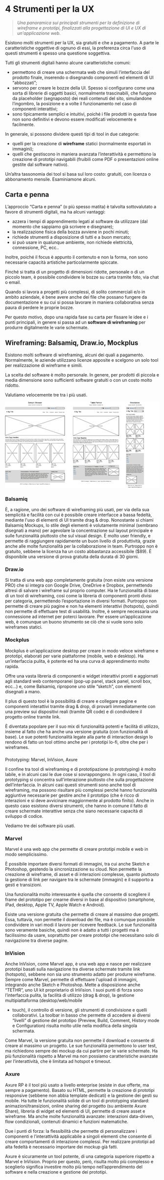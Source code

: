 # 4 Strumenti per la UX

> _Una panoramica sui principali strumenti per la definizione di wireframe e prototipi, finalizzati alla progettazione di UI e UX di un'applicazione web._

Esistono molti strumenti per la UX, sia gratuiti e che a pagamento. A parte le
caratteristiche oggettive di ognuno di essi, la preferenza circa l'uso di questi strumenti è spesso una questione soggettiva.

Tutti gli strumenti digitali hanno alcune caratteristiche comuni:

- permettono di creare una schermata web che simuli l’interfaccia del
  prodotto finale, inserendo o disegnando componenti ed elementi di UI
  “abbozzati”;
- servono per creare le bozze della UI. Spesso si
  configurano come una sorta di librerie di oggetti basici, normalmente
  trascinabili, che fungono da placeholder (segnaposto) dei reali
  contenuti del sito, simulandone l’ingombro, la posizione e a volte
  il funzionamento nel caso di componenti interattivi;
- sono tipicamente semplici e intuitivi, poiché i file prodotti in
  questa fase non sono definitivi e devono essere modificati
  velocemente e facilmente.

In generale, si possono dividere questi tipi di tool in due categorie:

- quelli per la creazione di **wireframe** statici (normalmente
  esportati in immagini);
- quelli che gestiscono in maniera avanzata l’interattività e
  permettono la creazione di prototipi navigabili (fruibili come PDF
  o presentazioni online gestite dal software nativo).

Un’altra tassonomia dei tool si basa sul loro costo: gratuiti,
con licenza o abbonamento mensile. Esaminiamone alcuni.

## Carta e penna

L’approccio “Carta e penna” (o più spesso matita) è talvolta sottovalutato a
favore di strumenti digitali, ma ha alcuni vantaggi:

- azzera i tempi di apprendimento legati al software da utilizzare
  (dal momento che sappiamo già scrivere e disegnare);
- la realizzazione fisica della bozza avviene in pochi minuti;
- richiede strumenti a disposizione di tutti e a buon mercato;
- si può usare in qualunque ambiente, non richiede elettricità,
  connessione, PC, ecc..

Inoltre, poiché il focus è appunto il contenuto e non la forma, non sono
necessarie capacità artistiche particolarmente spiccate.

Finché si tratta di un progetto di dimensioni ridotte, personale o di un
piccolo team, è possibile condividere le bozze su carta tramite foto, via
chat o email.

Quando si lavora a progetti più complessi, di solito commerciali e/o in
ambito aziendale, è bene avere anche dei file che possano fungere da
documentazione e su cui si possa lavorare in maniera collaborativa senza
paura di perdere le proprie bozze.

Per questo motivo, dopo una rapida fase su carta per fissare le idee e i punti
principali, in genere si passa ad un **software di wireframing** per produrre
digitalmente le varie schermate.

## Wireframing: Balsamiq, Draw.io, Mockplus

Esistono molti software di wireframing, alcuni dei quali a pagamento.
Normalmente, le aziende utilizzano licenze apposite e scelgono un solo tool
per realizzazione di wireframe e simili.

La scelta del software è molto personale. In genere, per prodotti di piccola
e media dimensione sono sufficienti software gratuiti o con un costo molto
ridotto.

Valutiamo velocemente tre tra i più usati.

![](./images/03.jpg)

### Balsamiq

È, a ragione, uno dei software di wireframing più usati, per via della sua semplicità e
facilità con cui è possibile creare interfacce a bassa fedeltà, mediante l'uso di elementi
di UI tramite drag & drop. Nonostante si chiami Balsamiq Mockups, lo stile
degli elementi è volutamente minimal (sembrano disegnati a mano) per
agevolare la concentrazione sul layout principale e sulle funzionalità piuttosto
che sul visual design. È molto user friendly, e permette di raggiungere rapidamente
un buon livello di produttività, grazie anche alle molte funzionalità per la
collaborazione in team. Purtroppo non è gratuito, sebbene la licenza ha un
costo abbastanza accessibile ($89). È disponibile una versione di prova
gratuita della durata di 30 giorni.

### Draw.io

Si tratta di una web app completamente gratuita (non esiste una versione PRO) che si integra
con Google Drive, OneDrive e Dropbox, permettendo altresì di salvare i wireframe sul
proprio computer. Ha le funzionalità di base di un tool di wireframing, così come la
libreria di componenti pronti divisi per categoria, permettendo l’esportazione in
diversi formati. Purtroppo non permette di creare più pagine e non ha
elementi interattivi (hotspots), quindi non permette di effettuare test di
usabilità. Inoltre, è sempre necessaria una connessione ad internet per poterci
lavorare. Per essere un’applicazione web, è comunque un buono strumento se
ciò che si vuole sono solo wireframes statici.


### Mockplus

Mockplus è un’applicazione desktop per creare in modo veloce
wireframe e prototipi, elaborati per varie piattaforme (mobile, web e
desktop). Ha un’interfaccia pulita, è potente ed ha una curva di
apprendimento molto rapida.

Offre una vasta libreria di componenti e widget interattivi pronti e
aggiornati agli standard web contemporanei (pop-up panel, stack panel,
scroll box, ecc...) e, come Balsamiq, ripropone uno stile “sketch”, con
elementi disegnati a mano.

Il plus di questo tool è la possibilità di creare e collegare pagine e
componenti interattivi tramite drag & drop, di provarli immediatamente
con una preview sui dispositivi reali (tramite QR code) e di condividere il
progetto online tramite link.

È diventata popolare per il suo mix di funzionalità potenti e facilità di
utilizzo, insieme al fatto che ha anche una versione gratuita (con funzionalità
di base). Le sue potenti funzionalità legate alla parte di interaction design lo
rendono di fatto un tool ottimo anche per i prototipi lo-fi, oltre che per i
wireframes.

###
 Prototyping: Marvel, InVision, Axure

Il confine tra tool di wireframing e di prototipazione (o prototyping) è molto labile, e in
alcuni casi le due cose si sovrappongono. In ogni caso, il tool di
prototyping si concentra sull’interazione piuttosto che sulla progettazione
dell’interfaccia. In alcuni casi questi strumenti sono anche tool di
wireframing, ma possono risultare più complessi perché hanno funzionalità
aggiuntive necessarie per gestire anche il prototipo (che è ricco di
interazioni e si deve avvicinare maggiormente al prodotto finito). Anche in
questo caso esistono diversi strumenti, che hanno in comune il fatto di creare
schermate interattive senza che siano necessarie capacità di sviluppo di
codice.

Vediamo tre dei software più usati.

### Marvel

Marvel è una web app che permette di creare prototipi mobile e web in modo
semplicissimo.

È possibile importare diversi formati di immagini, tra cui anche Sketch e
Photoshop, gestendo la sincronizzazione su cloud. Non permette la creazione
di wireframe, di asset e di interazioni complesse, quanto piuttosto la gestione
di link per navigare tra le schermate (immagini) e il supporto a gesti e
transizioni.

Una funzionalità molto interessante è quella che consente di scegliere il
frame del prototipo per crearne diversi in base al dispositivo (smartphone,
iPad, desktop, Apple TV, Apple Watch e Android).

Esiste una versione gratuita che permette di creare al massimo due
progetti. Essa, tuttavia, non permette il download dei file, ma è comunque
possibile condividere in vari modi il lavoro per ricevere feedback. Le sue
funzionalità sono veramente basiche, quindi non è adatto a tutti i progetti ma
è facilissimo da usare, soprattutto per creare prototipi che
necessitano solo di navigazione tra diverse pagine.

### InVision

Anche InVision, come Marvel app, è una web app e nasce per realizzare
prototipi basati sulla navigazione tra diverse schermate tramite link
(hotspots), sebbene non sia uno strumento adatto per produrre wireframe. Sempre come
Marvel, permette di effettuare l'upload di immagini, integrando anche Sketch e
Photoshop. Mette a disposizione anche “TETHR”, uno UI kit proprietario di
InVision. I suoi punti di forza sono l’interfaccia pulita, la facilità di
utilizzo (drag & drop), la gestione multipiattaforma (desktop/web/mobile
+ touch), il controllo di versione, gli strumenti di condivisione e
quelli collaborativi. La toolbar in
basso che permette di accedere ai diversi “livelli” di gestione del
prototipo (Preview, Build, Comment, History mode e Configuration) risulta molto utile nella modifica della singola schermata.

Come Marvel, la versione gratuita non permette il download e consente di
creare al massimo un progetto. Le sue funzionalità permettono lo user test,
ma richiedono sempre dei mockup da cui partire per le varie schermate. Ha
più funzionalità rispetto a Marvel ma non possiamo caratteristiche avanzate per
l’interattività, che è limitata ad hotspot e timeout.

### Axure

Axure RP è il tool più usato a livello enterprise (esiste in due offerte, ma
sempre a pagamento). Basato su HTML, permette la creazione di prototipi
responsive (sebbene non abbia template dedicati) e la
gestione dei gesti su mobile. Ha tutte le funzionalità solide di un tool di
prototyping standard: animazioni/transizioni, online sharing del progetto
(su ambiente Axure Share), libreria di widget ed elementi di UI, permette
di creare asset e wireframe. Ma anche molte funzionalità avanzate:
interazioni data-driven, flow condizionali, contenuti dinamici e funzioni
matematiche.

Due i punti di forza: la flessibilità che permette di personalizzare i
componenti e l’interattività applicabile a singoli elementi che consente di
creare comportamenti di interazione complessi. Per realizzare prototipi ad
alta fedeltà è necessario importare dei mockup già fatti.

Axure è sicuramente un tool potente, di una categoria superiore rispetto a
Marvel e InVision. Proprio per questo, però, risulta molto più complesso e
sceglierlo significa investire molto più tempo nell’apprendimento del
software e nella creazione e gestione dei prototipi.